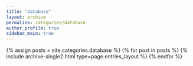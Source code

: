 ```yaml
---
title: "database"
layout: archive
permalink: categories/database
author_profile: true
sidebar_main: true
---
```



{% assign posts = site.categories.database %}
{% for post in posts %} {% include archive-single2.html type=page.entries_layout %} {% endfor %}